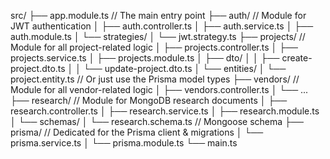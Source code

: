 src/
├── app.module.ts // The main entry point
├── auth/ // Module for JWT authentication
│ ├── auth.controller.ts
│ ├── auth.service.ts
│ ├── auth.module.ts
│ └── strategies/
│ └── jwt.strategy.ts
├── projects/ // Module for all project-related logic
│ ├── projects.controller.ts
│ ├── projects.service.ts
│ ├── projects.module.ts
│ ├── dto/
│ │ ├── create-project.dto.ts
│ │ └── update-project.dto.ts
│ └── entities/
│ └── project.entity.ts // Or just use the Prisma model types
├── vendors/ // Module for all vendor-related logic
│ ├── vendors.controller.ts
│ └── ...
├── research/ // Module for MongoDB research documents
│ ├── research.controller.ts
│ ├── research.service.ts
│ ├── research.module.ts
│ └── schemas/
│ └── research.schema.ts // Mongoose schema
├── prisma/ // Dedicated for the Prisma client & migrations
│ └── prisma.service.ts
│ └── prisma.module.ts
└── main.ts
